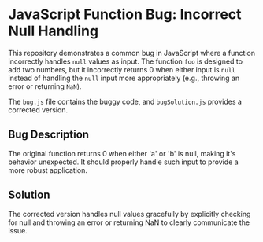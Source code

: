 # JavaScript Function Bug: Incorrect Null Handling

This repository demonstrates a common bug in JavaScript where a function incorrectly handles `null` values as input.  The function `foo` is designed to add two numbers, but it incorrectly returns 0 when either input is `null` instead of handling the `null` input more appropriately (e.g., throwing an error or returning `NaN`).

The `bug.js` file contains the buggy code, and `bugSolution.js` provides a corrected version.

## Bug Description
The original function returns 0 when either 'a' or 'b' is null, making it's behavior unexpected. It should properly handle such input to provide a more robust application.

## Solution
The corrected version handles null values gracefully by explicitly checking for null and throwing an error or returning NaN to clearly communicate the issue.